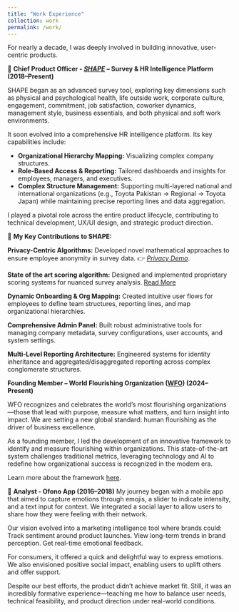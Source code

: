 ```yaml
---
title: "Work Experience"
collection: work
permalink: /work/
---
```


For nearly a decade, I was deeply involved in building innovative, user-centric products.

🔷 **Chief Product Officer - *[SHAPE](https://shapepowered.com/)* – Survey & HR Intelligence Platform (2018–Present)**

SHAPE began as an advanced survey tool, exploring key dimensions such as physical and psychological health, life outside work, corporate culture, engagement, commitment, job satisfaction, coworker dynamics, management style, business essentials, and both physical and soft work environments.

It soon evolved into a comprehensive HR intelligence platform. Its key capabilities include:
*   **Organizational Hierarchy Mapping:** Visualizing complex company structures.
*   **Role-Based Access & Reporting:** Tailored dashboards and insights for employees, managers, and executives.
*   **Complex Structure Management:** Supporting multi-layered national and international organizations (e.g., Toyota Pakistan → Regional → Toyota Japan) while maintaining precise reporting lines and data aggregation.

I played a pivotal role across the entire product lifecycle, contributing to technical development, UX/UI design, and strategic product direction.

🧠 **My Key Contributions to SHAPE:**

**Privacy-Centric Algorithms:** Developed novel mathematical approaches to ensure employee anonymity in survey data.
👉 *[Privacy Demo](https://razahashmi.github.io/files/privacy_demo.html#intro)*. 

**State of the art scoring algorithm:** Designed and implemented proprietary scoring systems for nuanced survey analysis. [Read More](https://razahashmi.github.io/files/SPS.html)

**Dynamic Onboarding & Org Mapping:** Created intuitive user flows for employees to define team structures, reporting lines, and map organizational hierarchies.

**Comprehensive Admin Panel:** Built robust administrative tools for managing company metadata, survey configurations, user accounts, and system settings.

 **Multi-Level Reporting Architecture:** Engineered systems for identity inheritance and aggregated/disaggregated reporting across complex conglomerate structures.


**Founding Member – World Flourishing Organization ([WFO](https://worldflourishing.org/)) (2024–Present)**

WFO recognizes and celebrates the world’s most flourishing organizations—those that lead with purpose, measure what matters, and turn insight into impact. We are setting a new global standard: human flourishing as the driver of business excellence.

As a founding member, I led the development of an innovative framework to identify and measure flourishing within organizations. This state-of-the-art system challenges traditional metrics, leveraging technology and AI to redefine how organizational success is recognized in the modern era.

Learn more about the framework [here](https://razahashmi.github.io/files/WFOFramework.pdf).

🌟 **Analyst - Ofono App (2016–2018)**
My journey began with a mobile app that aimed to capture emotions through emojis, a slider to indicate intensity, and a text input for context. We integrated a social layer to allow users to share how they were feeling with their network.

Our vision evolved into a marketing intelligence tool where brands could:
Track sentiment around product launches.
View long-term trends in brand perception.
Get real-time emotional feedback.

For consumers, it offered a quick and delightful way to express emotions. We also envisioned positive social impact, enabling users to uplift others and offer support.

Despite our best efforts, the product didn’t achieve market fit. Still, it was an incredibly formative experience—teaching me how to balance user needs, technical feasibility, and product direction under real-world conditions.
